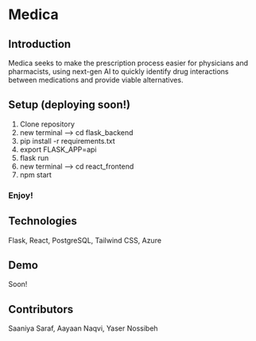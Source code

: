 Medica
=========

## Introduction
Medica seeks to make the prescription process easier for physicians and pharmacists, using next-gen AI to quickly identify drug interactions between medications and provide viable alternatives.

## Setup (deploying soon!)

1. Clone repository
2. new terminal --> cd flask_backend
3. pip install -r requirements.txt
4. export FLASK_APP=api
5. flask run
6. new terminal --> cd react_frontend
7. npm start

### Enjoy!

## Technologies
Flask, React, PostgreSQL, Tailwind CSS, Azure

## Demo
Soon!

## Contributors
Saaniya Saraf, Aayaan Naqvi, Yaser Nossibeh

